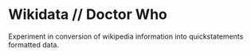 # Wikidata // Doctor Who
Experiment in conversion of wikipedia information into quickstatements formatted data.
